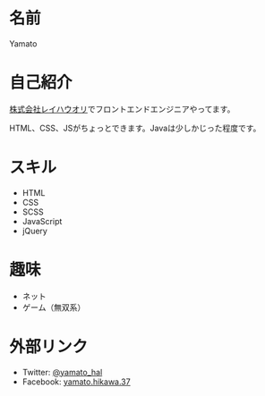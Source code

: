 # 名前
Yamato

# 自己紹介
[株式会社レイハウオリ](https://www.leihauoli.com/)でフロントエンドエンジニアやってます。

HTML、CSS、JSがちょっとできます。Javaは少しかじった程度です。

# スキル
- HTML
- CSS
 - SCSS
- JavaScript
 - jQuery

# 趣味
- ネット
- ゲーム（無双系）

# 外部リンク
- Twitter: [@yamato_hal](https://twitter.com/yamato_hal)
- Facebook: [yamato.hikawa.37](https://www.facebook.com/yamato.hikawa.37)